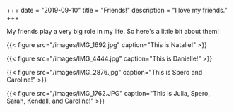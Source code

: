 +++ 
date = "2019-09-10"
title = "Friends!"
description = "I love my friends."
+++

My friends play a very big role in my life. 
So here's a little bit about them!


{{< figure src="/images/IMG_1692.jpg" caption="This is Natalie!" >}}

{{< figure src="/images/IMG_4444.jpg" caption="This is Danielle!" >}}

{{< figure src="/images/IMG_2876.jpg" caption="This is Spero and Caroline!" >}}

{{< figure src="/images/IMG_1762.JPG" caption="This is Julia, Spero, Sarah, Kendall, and Caroline!" >}}
